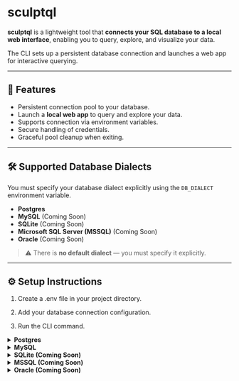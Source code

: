# sculptql

**sculptql** is a lightweight tool that **connects your SQL database to a local web interface**, enabling you to query, explore, and visualize your data.  

The CLI sets up a persistent database connection and launches a web app for interactive querying.

---

## 🚀 Features

- Persistent connection pool to your database.
- Launch a **local web app** to query and explore your data.
- Supports connection via environment variables.
- Secure handling of credentials.
- Graceful pool cleanup when exiting.

---

## 🛠️ Supported Database Dialects

You must specify your database dialect explicitly using the `DB_DIALECT` environment variable.

- **Postgres** 
- **MySQL** (Coming Soon)
- **SQLite** (Coming Soon)
- **Microsoft SQL Server (MSSQL)** (Coming Soon)
- **Oracle** (Coming Soon)

> ⚠️ There is **no default dialect** — you must specify it explicitly.

---

## ⚙️ Setup Instructions

1. Create a .env file in your project directory.

2. Add your database connection configuration.

3. Run the CLI command.

<details> <summary><strong>Postgres</strong></summary>
DB_DIALECT=postgres
DB_HOST=localhost
DB_PORT=5432
DB_DATABASE=mydb
DB_USER=myuser
DB_PASSWORD=mypassword
PORT=3000
</details> 

<details>   
add-mysql-support
<summary><strong>MySQL</strong></summary>

```bash
=======
<summary><strong>MySQL (Coming Soon)</strong></summary>
main
DB_DIALECT=mysql
DB_HOST=localhost
DB_PORT=3306
DB_DATABASE=mydb
DB_USER=myuser
DB_PASSWORD=mypassword
PORT=3000
```

**MySQL Setup Notes:**
- Ensure your MySQL server is running and accessible
- Both local and remote MySQL servers are supported
- SSL connections are supported but not required for local development

**Quick MySQL Setup:**
```bash
# Copy the example configuration
cp env.mysql.example .env

# Edit with your MySQL credentials
nano .env

# Start the application
npm run dev
```

</details> 

<details> 
<summary><strong>SQLite (Coming Soon)</strong></summary>
DB_DIALECT=sqlite
DB_FILE=./mydb.sqlite
PORT=3000
</details> 

<details> 
<summary><strong>MSSQL (Coming Soon)</strong></summary>
DB_DIALECT=mssql
DB_HOST=localhost
DB_PORT=1433
DB_DATABASE=mydb
DB_USER=myuser
DB_PASSWORD=mypassword
PORT=3000
</details> 

<details> 
<summary><strong>Oracle (Coming Soon)</strong></summary>
DB_DIALECT=oracle
DB_HOST=localhost
DB_PORT=1521
DB_DATABASE=ORCLCDB.localdomain
DB_USER=myuser
DB_PASSWORD=mypassword
PORT=3000
</details> 
